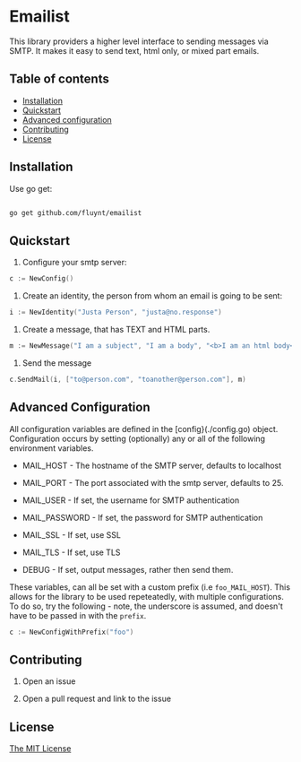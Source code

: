 # Emailist

This library providers a higher level interface to sending messages via SMTP. It makes it easy to send text, html only, or mixed part emails.

## Table of contents

* [Installation](#installation)
* [Quickstart](#quickstart)
* [Advanced configuration](#advanced-configuration)
* [Contributing](#contributing)
* [License](#license)

## Installation

Use go get:

```bash

go get github.com/fluynt/emailist
```

## Quickstart

1. Configure your smtp server:

```go
c := NewConfig()
```

1. Create an identity, the person from whom an email is going to be sent:

```go
i := NewIdentity("Justa Person", "justa@no.response")
```

1. Create a message, that has TEXT and HTML parts.

```go
m := NewMessage("I am a subject", "I am a body", "<b>I am an html body</b>")
```

1. Send the message

```go
c.SendMail(i, ["to@person.com", "toanother@person.com"], m)
```

## Advanced Configuration

All configuration variables are defined in the [config}(./config.go) object. Configuration occurs by setting (optionally) any or all of the following environment variables.

* MAIL_HOST - The hostname of the SMTP server, defaults to localhost

* MAIL_PORT - The port associated with the smtp server, defaults to 25.

* MAIL_USER - If set, the username for SMTP authentication

* MAIL_PASSWORD - If set, the password for SMTP authentication

* MAIL_SSL - If set, use SSL

* MAIL_TLS - If set, use TLS

* DEBUG - If set, output messages, rather then send them.

These variables, can all be set with a custom prefix (i.e `foo_MAIL_HOST`). This allows for the library to be used repeteatedly, with multiple configurations. To do so, try the following - note, the underscore is assumed, and doesn't have to be passed in with the `prefix`.

```go
c := NewConfigWithPrefix("foo")
```

## Contributing

1. Open an issue

2. Open a pull request and link to the issue

## License

[The MIT License](./LICENSE)
